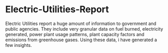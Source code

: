 # Electric-Utilities-Report
Electric Utilities report a huge amount of information to government and public agencies. They include very granular data on fuel burned, electricity generated, power plant usage patterns, plant capacity factors and emissions from greenhouse gases. Using these data, i have generated a few insights.
